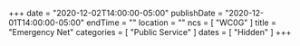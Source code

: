 +++
date = "2020-12-02T14:00:00-05:00"
publishDate = "2020-12-01T14:00:00-05:00"
endTime = ""
location = ""
ncs = [ "WC0G" ]
title = "Emergency Net"
categories = [ "Public Service" ]
dates = [ "Hidden" ]
+++
